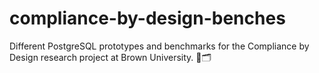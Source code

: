 # compliance-by-design-benches
Different PostgreSQL prototypes and benchmarks for the Compliance by Design research project at Brown University. 🐘🗂️
